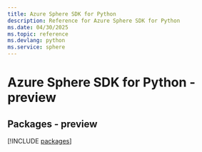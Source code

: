 ```yaml
---
title: Azure Sphere SDK for Python
description: Reference for Azure Sphere SDK for Python
ms.date: 04/30/2025
ms.topic: reference
ms.devlang: python
ms.service: sphere
---
```

# Azure Sphere SDK for Python - preview
## Packages - preview
[!INCLUDE [packages](sphere-index.md)]
